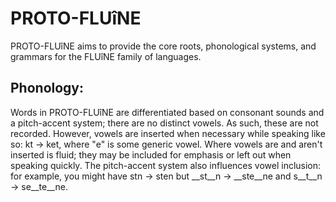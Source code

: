 #  PROTO-FLUîNE  #

PROTO-FLUîNE aims to provide the core roots, phonological systems, and grammars for the FLUîNE family of languages.

##  Phonology:  ##

Words in PROTO-FLUîNE are differentiated based on consonant sounds and a pitch-accent system; there are no distinct vowels.
As such, these are not recorded.
However, vowels are inserted when necessary while speaking like so: kt -> ket, where "e" is some generic vowel.
Where vowels are and aren't inserted is fluid; they may be included for emphasis or left out when speaking quickly.
The pitch-accent system also influences vowel inclusion: for example, you might have stn -> sten but __st__n -> __ste__ne and s__t__n -> se__te__ne.
